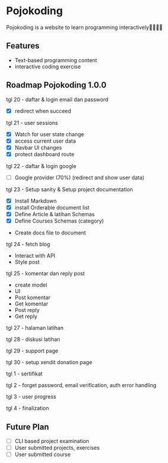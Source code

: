 # Pojokoding

Pojokoding is a website to learn programming interactively🌸🍮🍪🍪 

## Features

- Text-based programming content 
- interactive coding exercise

## Roadmap Pojokoding 1.0.0

tgl 20 - daftar & login email dan password 
  - [x] redirect when succeed 

tgl 21 - user sessions
  - [x] Watch for user state change
  - [x] access current user data
  - [x] Navbar UI changes
  - [x] protect dashboard route

tgl 22 - daftar & login google
  -  [ ] Google provider (70%) (redirect and show user data)

tgl 23 - Setup sanity & Setup project documentation
  - [x] Install Markdown
  - [x] install Orderable document list
  - [x] Define Article & latihan Schemas
  - [x] Define Courses Schemas (category)
  - Create docs file to document

tgl 24 - fetch blog
  - Interact with API
  - Style post

tgl 25 - komentar dan reply post
  - create model
  - UI
  - Post komentar
  - Get komentar
  - Post reply
  - Get reply

tgl 27 - halaman latihan

tgl 28 - diskusi latihan 

tgl 29 - support page

tgl 30 - setup xendit donation page

tgl 1 - sertifikat

tgl 2 - forget password, email verification, auth error handling

tgl 3 - user progress

tgl 4 - finalization

## Future Plan

- [ ] CLI based project examination
- [ ] User submitted projects, exercises
- [ ] User submitted course